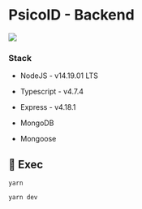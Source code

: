 # PsicoID - Backend

<img  src="https://digital-inspires-public.s3.amazonaws.com/images/stackmongoosenode.png">

### Stack

-   NodeJS - v14.19.01 LTS

-   Typescript - v4.7.4

-   Express - v4.18.1

-   MongoDB

-   Mongoose

## 🚀 Exec

```
yarn
```

```
yarn dev
```
